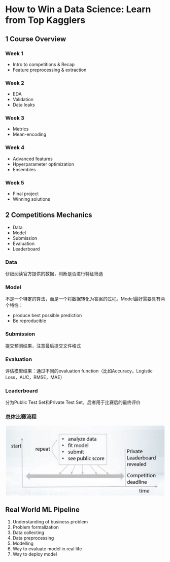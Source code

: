 # How to Win a Data Science: Learn from Top Kagglers

## 1 Course Overview

### Week 1

+ Intro to competitions & Recap
+ Feature preprocessing & extraction

### Week 2

+ EDA
+ Validation
+ Data leaks

### Week 3

+ Metrics
+ Mean-encoding

### Week 4

+ Advanced features
+ Hpyerparameter optimization
+ Ensembles

### Week 5

+ Final project
+ Winning solutions

## 2 Competitions Mechanics

+ Data
+ Model
+ Submission
+ Evaluation
+ Leaderboard

### Data
仔细阅读官方提供的数据，判断是否进行特征筛选

### Model
不是一个特定的算法，而是一个将数据转化为答案的过程。Model最好需要具有两个特性：
+ produce best possible prediction
+ Be reproducible

### Submission
提交预测结果，注意最后提交文件格式

### Evaluation
评估模型结果：通过不同的evaluation function（比如Accuracy，Logistic Loss，AUC，RMSE，MAE）

### Leaderboard
分为Public Test Set和Private Test Set，后者用于比赛后的最终评价

### 总体比赛流程
<p align="center">
  <img src="../res/week1/img1.png" width="500"/>
</p>

## Real World ML Pipeline
1. Understanding of business problem
2. Problem formalization
3. Data collecting
4. Data preprocessing
5. Modelling
6. Way to evaluate model in real life
7. Way to deploy model